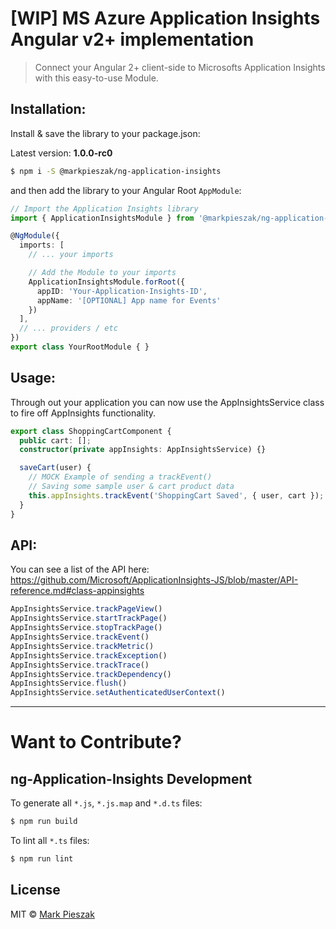 # [WIP] MS Azure Application Insights Angular v2+ implementation

> Connect your Angular 2+ client-side to Microsofts Application Insights with this easy-to-use Module. 

## Installation:

Install & save the library to your package.json:

Latest version: **1.0.0-rc0**

```bash
$ npm i -S @markpieszak/ng-application-insights
```

and then add the library to your Angular Root `AppModule`:

```typescript
// Import the Application Insights library
import { ApplicationInsightsModule } from '@markpieszak/ng-application-insights';

@NgModule({
  imports: [
    // ... your imports

    // Add the Module to your imports 
    ApplicationInsightsModule.forRoot({
      appID: 'Your-Application-Insights-ID', 
      appName: '[OPTIONAL] App name for Events'
    })
  ],
  // ... providers / etc
})
export class YourRootModule { }
```

## Usage: 

Through out your application you can now use the AppInsightsService class to fire off AppInsights functionality.

```typescript
export class ShoppingCartComponent {
  public cart: [];
  constructor(private appInsights: AppInsightsService) {}

  saveCart(user) {
    // MOCK Example of sending a trackEvent()
    // Saving some sample user & cart product data
    this.appInsights.trackEvent('ShoppingCart Saved', { user, cart });
  }
}
```

## API:

You can see a list of the API here: https://github.com/Microsoft/ApplicationInsights-JS/blob/master/API-reference.md#class-appinsights

```ts
AppInsightsService.trackPageView()
AppInsightsService.startTrackPage()
AppInsightsService.stopTrackPage()
AppInsightsService.trackEvent()
AppInsightsService.trackMetric()
AppInsightsService.trackException()
AppInsightsService.trackTrace()
AppInsightsService.trackDependency()
AppInsightsService.flush()
AppInsightsService.setAuthenticatedUserContext()
```

---

# Want to Contribute?

## ng-Application-Insights Development

To generate all `*.js`, `*.js.map` and `*.d.ts` files:

```bash
$ npm run build
```

To lint all `*.ts` files:

```bash
$ npm run lint
```

## License

MIT © [Mark Pieszak](mailto:mpieszak84@gmail.com)
